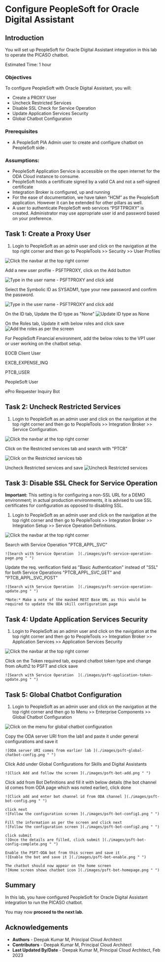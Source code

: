 # Configure PeopleSoft for Oracle Digital Assistant

## Introduction

You will set up PeopleSoft for Oracle Digital Assistant integration in this lab to operate the PICASO chatbot.

Estimated Time: 1 hour

### Objectives

To configure PeopleSoft with Oracle Digital Assistant, you will:
*  Create a PROXY User
*  Uncheck Restricted Services
*  Disable SSL Check for Service Operation
*  Update Application Services Security
*  Global Chatbot Configuration



### Prerequisites
*  A PeopleSoft PIA Admin user to create and configure chatbot on PeopleSoft side
.

### Assumptions:
*  PeopleSoft Application Service is accessible on the open internet for the ODA Cloud instance to consume.
*  PeopleSoft holds a certificate signed by a valid CA and not a self-signed certificate
*  Integration Broker is configured, up and running
*  For the ease of documentation, we have taken “HCM” as the PeopleSoft application. However it can be extended for other pillars as well.
*  A user to authenticate PeopleSoft web services “PSFTPROXY” is created. Administrator may use appropriate user id and password based on your preference.


## Task 1:  Create a Proxy User

1. Login to PeopleSoft as an admin user and click on the navigation at the top right corner and then go to PeopleTools >> Security >> User Profiles

  ![Click the navbar at the top right corner ](./images/psft-web-login.png " ")

   Add a new user profile - PSFTPROXY, click on the Add button

  ![Type in the user name - PSFTPROXY and click add ](./images/user-add.png " ")

   Select the Symbolic ID as SYSADM1, type your new password and confirm the password.

  ![Type in the user name - PSFTPROXY and click add ](./images/user-config.png " ")
   
   On the ID tab, Update the ID type as "None"
  ![Update ID type as None ](./images/id-type.png " ")

   On the Roles tab, Update it with below roles and click save
  ![Add the roles as per the screen ](./images/update-roles.png " ")

   For PeopleSoft Financial environment, add the below roles to the VP1 user or user working on the chatbot setup.

   EOCB Client User

   EXCB\_EXPENSE\_INQ

   PTCB\_USER

   PeopleSoft User  
   
   ePro Requester Inquiry Bot
## Task 2: Uncheck Restricted Services

1. Login to PeopleSoft as an admin user and click on the navigation at the top right corner and then go to PeopleTools >> Integration Broker >> Service Configuration. 

  ![Click the navbar at the top right corner ](./images/service-configuration.png " ")

  Click on the Restricted services tab and search with "PTCB"
  
  ![Click on the Restricted services tab ](./images/restricted-service.png " ")

  Uncheck Restricted services  and save
  ![Uncheck Restricted services ](./images/unrestricted-service.png " ")


## Task 3: Disable SSL Check for Service Operation

   **Important:** This setting is for configuring a non-SSL URL for a DEMO environment; in actual production environments, it is advised to use SSL certificates for configuration as opposed to disabling SSL.

1. Login to PeopleSoft as an admin user and click on the navigation at the top right corner and then go to PeopleTools >> Integration Broker >> Integration Setup >> Service Operation Definitions. 

  ![Click the navbar at the top right corner ](./images/psft-service-operation.png " ")

  Search with Service Operation "PTCB\_APPL\_SVC"

    ![Search with Service Operation  ](./images/psft-service-operation-page.png " ")
  
  Update the req. verification field as "Basic Authentication" instead of "SSL" for both Service Operations "PTCB\_APPL\_SVC_GET" and "PTCB\_APPL\_SVC\_POST"

    ![Search with Service Operation  ](./images/psft-service-operation-update.png " ")

    *Note:* Make a note of the masked REST Base URL as this would be required to update the ODA skill configuration page

## Task 4: Update Application Services Security

1. Login to PeopleSoft as an admin user and click on the navigation at the top right corner and then go to PeopleTools >> Integration Broker >> Application Services >> Application Services Security

  ![Click the navbar at the top right corner ](./images/psft-application-service.png " ")

  Click on the Token required tab, expand chatbot token type and change from oAuth2 to PSFT and click save

    ![Search with Service Operation  ](./images/psft-application-token-update.png " ")


## Task 5: Global Chatbot Configuration

1. Login to PeopleSoft as an admin user and click on the navigation at the top right corner and then go to Menu >> Enterprise Components >> Global Chatbot Configuration

  ![Click on the menu for global chatbot configuration ](./images/psft-global-chatbot.png " ")

  Copy the ODA server URI from the lab1 and paste it under general configurations and save it

    ![ODA server URI comes from earlier lab ](./images/psft-global-chatbot-config.png " ")
  
  Click Add under Global Configurations for Skills and Digital Assistants

    ![Click Add and follow the screen ](./images/psft-bot-add.png " ")
  
  Click add from Bot Definitions and fill it with below details (the bot channel id comes from ODA page which was noted earlier), click done

    ![Click add and enter bot channel id from ODA channel ](./images/psft-bot-config.png " ")

    click next
    ![Follow the configuration screen ](./images/psft-bot-config1.png " ")

    Fill the information as per the screen and click next
    ![Follow the configuration screen ](./images/psft-bot-config2.png " ")

    click submit
    ![Once the details are filled, click submit ](./images/psft-bot-config-complete.png " ")

    Enable the PSFT-ODA bot from this screen and save it
    ![Enable the bot and save it ](./images/psft-bot-enable.png " ")

    The chatbot should now appear on the home screen
    ![Home screen shows chatbot icon ](./images/psft-bot-homepage.png " ")



## Summary

In this lab, you have configured PeopleSoft for Oracle Digital Assistant integration to run the PICASO chatbot.

You may now **proceed to the next lab.**


## Acknowledgements
* **Authors** - Deepak Kumar M, Principal Cloud Architect
* **Contributors** - Deepak Kumar M, Principal Cloud Architect
* **Last Updated By/Date** - Deepak Kumar M, Principal Cloud Architect, Feb 2023


